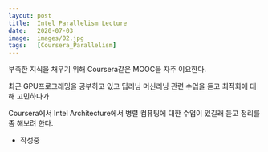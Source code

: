 ```yaml
---
layout: post
title:  Intel Parallelism Lecture
date:   2020-07-03
image:  images/02.jpg
tags:   [Coursera_Parallelism]
---
```


부족한 지식을 채우기 위해 Coursera같은 MOOC을 자주 이요한다.

최근 GPU프로그래밍을 공부하고 있고 딥러닝 머신러닝 관련 수업을 듣고 최적화에 대해 고민하다가

Coursera에서 Intel Architecture에서 병렬 컴퓨팅에 대한 수업이 있길래 듣고 정리를 좀 해보려 한다.

- 작성중